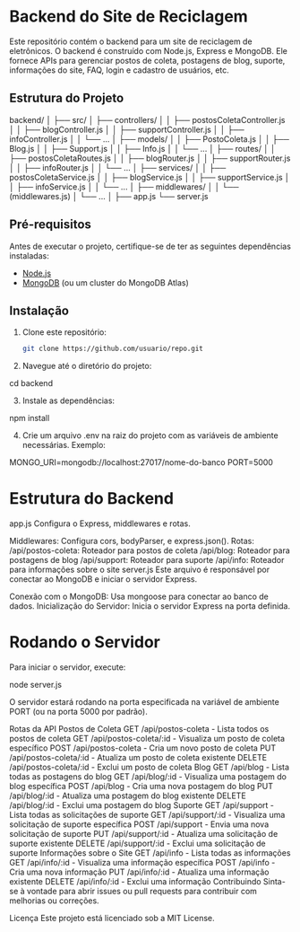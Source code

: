 # Backend do Site de Reciclagem

Este repositório contém o backend para um site de reciclagem de eletrônicos. O backend é construído com Node.js, Express e MongoDB. Ele fornece APIs para gerenciar postos de coleta, postagens de blog, suporte, informações do site, FAQ, login e cadastro de usuários, etc.

## Estrutura do Projeto

backend/
│
├── src/
│ ├── controllers/
│ │ ├── postosColetaController.js
│ │ ├── blogController.js
│ │ ├── supportController.js
│ │ ├── infoController.js
│ │ └── ...
│ ├── models/
│ │ ├── PostoColeta.js
│ │ ├── Blog.js
│ │ ├── Support.js
│ │ ├── Info.js
│ │ └── ...
│ ├── routes/
│ │ ├── postosColetaRoutes.js
│ │ ├── blogRouter.js
│ │ ├── supportRouter.js
│ │ ├── infoRouter.js
│ │ └── ...
│ ├── services/
│ │ ├── postosColetaService.js
│ │ ├── blogService.js
│ │ ├── supportService.js
│ │ ├── infoService.js
│ │ └── ...
│ ├── middlewares/
│ │ └── (middlewares.js)
│ └── ...
│
├── app.js
└── server.js


## Pré-requisitos

Antes de executar o projeto, certifique-se de ter as seguintes dependências instaladas:

- [Node.js](https://nodejs.org/)
- [MongoDB](https://www.mongodb.com/try/download/community) (ou um cluster do MongoDB Atlas)

## Instalação

1. Clone este repositório:

   ```bash
   git clone https://github.com/usuario/repo.git

2. Navegue até o diretório do projeto:

cd backend

3. Instale as dependências:

npm install

4. Crie um arquivo .env na raiz do projeto com as variáveis de ambiente necessárias. Exemplo:

MONGO_URI=mongodb://localhost:27017/nome-do-banco
PORT=5000

# Estrutura do Backend

app.js
Configura o Express, middlewares e rotas.

Middlewares: Configura cors, bodyParser, e express.json().
Rotas:
/api/postos-coleta: Roteador para postos de coleta
/api/blog: Roteador para postagens de blog
/api/support: Roteador para suporte
/api/info: Roteador para informações sobre o site
server.js
Este arquivo é responsável por conectar ao MongoDB e iniciar o servidor Express.

Conexão com o MongoDB: Usa mongoose para conectar ao banco de dados.
Inicialização do Servidor: Inicia o servidor Express na porta definida.

# Rodando o Servidor

Para iniciar o servidor, execute:

node server.js

O servidor estará rodando na porta especificada na variável de ambiente PORT (ou na porta 5000 por padrão).

Rotas da API
Postos de Coleta
GET /api/postos-coleta - Lista todos os postos de coleta
GET /api/postos-coleta/:id - Visualiza um posto de coleta específico
POST /api/postos-coleta - Cria um novo posto de coleta
PUT /api/postos-coleta/:id - Atualiza um posto de coleta existente
DELETE /api/postos-coleta/:id - Exclui um posto de coleta
Blog
GET /api/blog - Lista todas as postagens do blog
GET /api/blog/:id - Visualiza uma postagem do blog específica
POST /api/blog - Cria uma nova postagem do blog
PUT /api/blog/:id - Atualiza uma postagem do blog existente
DELETE /api/blog/:id - Exclui uma postagem do blog
Suporte
GET /api/support - Lista todas as solicitações de suporte
GET /api/support/:id - Visualiza uma solicitação de suporte específica
POST /api/support - Envia uma nova solicitação de suporte
PUT /api/support/:id - Atualiza uma solicitação de suporte existente
DELETE /api/support/:id - Exclui uma solicitação de suporte
Informações sobre o Site
GET /api/info - Lista todas as informações
GET /api/info/:id - Visualiza uma informação específica
POST /api/info - Cria uma nova informação
PUT /api/info/:id - Atualiza uma informação existente
DELETE /api/info/:id - Exclui uma informação
Contribuindo
Sinta-se à vontade para abrir issues ou pull requests para contribuir com melhorias ou correções.

Licença
Este projeto está licenciado sob a MIT License.